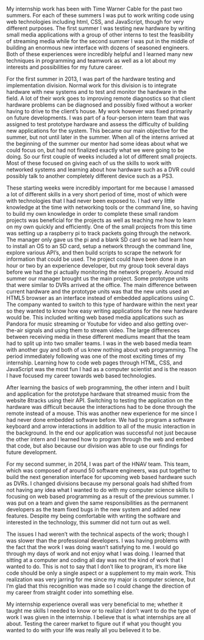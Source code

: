 <p class="page_section_paragraph">My internship work has been with Time Warner Cable for the past two summers. For each of these summers I was put to work writing code using web technologies including html, CSS, and JavaScript, though for very different purposes. The first summer I was testing new hardware by writing small media applications with a group of other interns to test the feasibility of streaming media while for the second summer I was put in the middle of building an enormous new interface with dozens of seasoned engineers. Both of these experiences were incredibly helpful and I learned many new techniques in programming and teamwork as well as a lot about my interests and possibilities for my future career. </p><p class="page_section_paragraph">For the first summer in 2013, I was part of the hardware testing and implementation division. Normal work for this division is to integrate hardware with new systems and to test and monitor the hardware in the field. A lot of their work goes to improving remote diagnostics so that client hardware problems can be diagnosed and possibly fixed without a worker having to drive to the client’s house. My work however was fixed primarily on future developments. I was part of a four-person intern team that was assigned to test prototype hardware and assess the difficulty of building new applications for the system. This became our main objective for the summer, but not until later in the summer. When all of the interns arrived at the beginning of the summer our mentor had some ideas about what we could focus on, but had not finalized exactly what we were going to be doing. So our first couple of weeks included a lot of different small projects. Most of these focused on giving each of us the skills to work with networked systems and learning about how hardware such as a DVR could possibly talk to another completely different device such as a PS3. </p> <p class="page_section_paragraph">These starting weeks were incredibly important for me because I amassed a lot of different skills in a very short period of time, most of which were with technologies that I had never been exposed to. I had very little knowledge at the time with networking tools or the command line, so having to build my own knowledge in order to complete these small random projects was beneficial for the projects as well as teaching me how to learn on my own quickly and efficiently. One of the small projects from this time was setting up a raspberry pi to track packets going through the network. The manager only gave us the pi and a blank SD card so we had learn how to install an OS to an SD card, setup a network through the command line, explore various API’s, and then build scripts to scrape the network for information that could be used. The project could have been done in an hour or two by an experience developer, but my group took several days before we had the pi actually monitoring the network properly. Around mid summer our manager brought us the main project. Some prototype units that were similar to DVRs arrived at the office. The main difference between current hardware and the prototype units was that the new units used an HTML5 browser as an interface instead of embedded applications using C. The company wanted to switch to this type of hardware within the next year so they wanted to know how easy writing applications for the new hardware would be. This included writing web based media applications such as Pandora for music streaming or Youtube for video and also getting over-the-air signals and using them to stream video. The large differences between receiving media in these different mediums meant that the team had to split up into two smaller teams. I was in the web based media team with another guy and both of us knew nothing about web programming. The period immediately following was one of the most exciting times of my internship. Learning how to code web pages through HTML, CSS, and JavaScript was the most fun I had as a computer scientist and is the reason I have focused my career towards web based technologies. </p> <p class="page_section_paragraph">After learning the basics of web programming, the other intern and I built and application for the prototype hardware that streamed music from the website 8tracks using their API. Switching to testing the application on the hardware was difficult because the interactions had to be done through the remote instead of a mouse. This was another new experience for me since I had never done embedded software before. We had to program a software keyboard and arrow interactions in addition to all of the music interaction in the background. In the end our application was successful not just because the other intern and I learned how to program through the web and embed that code, but also because our division was able to use our findings for future development. </p> <p class="page_section_paragraph">For my second summer, in 2014, I was part of the HNAV team. This team, which was composed of around 50 software engineers, was put together to build the next generation interface for upcoming web based hardware such as DVRs. I changed divisions because my personal goals had shifted from not having any idea what I wanted to do with my computer science skills to focusing on web based programming as a result of the previous summer. I was put on a team and given the same responsibilities as the permanent developers as the team fixed bugs in the new system and added new features. Despite my being comfortable with writing the software and interested in the technology, this summer did not turn out as well. </p>   <p class="page_section_paragraph">The issues I had weren’t with the technical aspects of the work; though I was slower than the professional developers. I was having problems with the fact that the work I was doing wasn’t satisfying to me. I would go through my days of work and not enjoy what I was doing. I learned that sitting at a computer and coding all day was not the kind of work that I wanted to do. This is not to say that I don’t like to program, it’s more like code should be only a single aspect or a supplement to my main work. This realization was very jarring for me since my major is computer science, but I’m glad that this recognition was made so I could change the direction of my career from straight coder into something else. </p>  <p class="page_section_paragraph">My internship experience overall was very beneficial to me; whether it taught me skills I needed to know or to realize I don’t want to do the type of work I was given in the internship. I believe that is what internships are all about. Testing the career market to figure out if what you thought you wanted to do with your life was really all you believed it to be. </p>